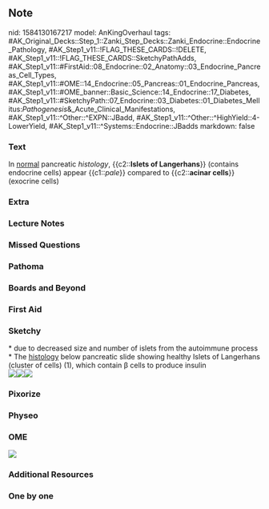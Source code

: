 ## Note
nid: 1584130167217
model: AnKingOverhaul
tags: #AK_Original_Decks::Step_1::Zanki_Step_Decks::Zanki_Endocrine::Endocrine_Pathology, #AK_Step1_v11::!FLAG_THESE_CARDS::!DELETE, #AK_Step1_v11::!FLAG_THESE_CARDS::SketchyPathAdds, #AK_Step1_v11::#FirstAid::08_Endocrine::02_Anatomy::03_Endocrine_Pancreas_Cell_Types, #AK_Step1_v11::#OME::14_Endocrine::05_Pancreas::01_Endocrine_Pancreas, #AK_Step1_v11::#OME_banner::Basic_Science::14_Endocrine::17_Diabetes, #AK_Step1_v11::#SketchyPath::07_Endocrine::03_Diabetes::01_Diabetes_Mellitus:_Pathogenesis_&_Acute_Clinical_Manifestations, #AK_Step1_v11::^Other::^EXPN::JBadd, #AK_Step1_v11::^Other::^HighYield::4-LowerYield, #AK_Step1_v11::^Systems::Endocrine::JBadds
markdown: false

### Text
<div>
  In <u>normal</u> pancreatic <i>histology</i>, {{c2::<b>Islets of
  Langerhans</b>}} (contains endocrine cells) appear
  {{c1::<i>pale</i>}} compared to {{c2::<b>acinar cells</b>}}
  (exocrine cells)
</div>

### Extra


### Lecture Notes


### Missed Questions


### Pathoma


### Boards and Beyond


### First Aid


### Sketchy
<div>
  * due to decreased size and number of islets from the autoimmune
  process
</div>
<div>
  * The <u>histology</u> below pancreatic slide showing healthy
  Islets of Langerhans (cluster of cells) (1), which contain β
  cells to produce insulin
</div><img src=
"Screen%20Shot%202020-03-19%20at%209.30.36%20AM.JPG"><img src=
"Screen%20Shot%202020-03-19%20at%209.31.03%20AM.JPG"><img src=
"Zoverall%20picture%20(98)_1566160514431.JPG">

### Pixorize


### Physeo


### OME
<div class="ome-widget">
  <a href=
  "https://onlinemeded.org/spa/endocrine/diabetes/acquire?ref=anki">
  <img src="_OME_AnkiFlashcards_Lesson_2.png"></a>
</div>

### Additional Resources


### One by one

